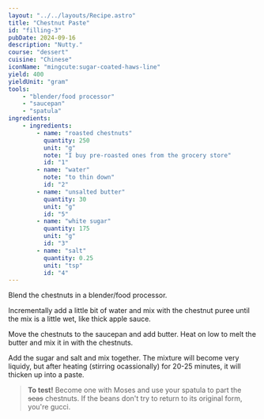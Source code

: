```yaml
---
layout: "../../layouts/Recipe.astro"
title: "Chestnut Paste"
id: "filling-3"
pubDate: 2024-09-16
description: "Nutty."
course: "dessert"
cuisine: "Chinese"
iconName: "mingcute:sugar-coated-haws-line"
yield: 400
yieldUnit: "gram"
tools:
    - "blender/food processor"
    - "saucepan"
    - "spatula"
ingredients:
    - ingredients:
        - name: "roasted chestnuts"
          quantity: 250
          unit: "g"
          note: "I buy pre-roasted ones from the grocery store"
          id: "1"
        - name: "water"
          note: "to thin down"
          id: "2"
        - name: "unsalted butter"
          quantity: 30
          unit: "g"
          id: "5"
        - name: "white sugar"
          quantity: 175
          unit: "g"
          id: "3"
        - name: "salt"
          quantity: 0.25
          unit: "tsp"
          id: "4"
---
```

Blend the <span class="ingredient" data-id="1">chestnuts</span> in a blender/food processor.

Incrementally add a little bit of <span class="ingredient" data-id="2">water</span> and mix with the chestnut puree until the mix is a little wet, like thick apple sauce.

Move the chestnuts to the saucepan and add <span class="ingredient" data-id="5">butter</span>. Heat on low to melt the butter and mix it in with the chestnuts.

Add the <span class="ingredient" data-id="3">sugar</span> and <span class="ingredient" data-id="4">salt</span> and mix together. The mixture will become very liquidy, but after heating (stirring ocassionally) for 20-25 minutes, it will thicken up into a paste. 
> **To test!** Become one with Moses and use your spatula to part the ~~seas~~ chestnuts. If the beans don't try to return to its original form, you're gucci.